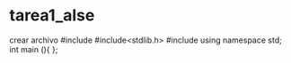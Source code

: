 # tarea1_alse
crear archivo 
#include<iostream>
#include<stdlib.h>
#include<fstream>
using namespace std;
 int main (){
 };
  
